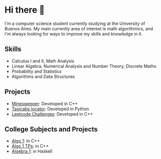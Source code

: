 # Hi there 👋

I'm a computer science student currently studying at the University of Buenos Aires. My main currently area of interest is math algorithmics, and I'm always looking for ways to improve my skills and knowledge in it.  

## Skills

- Calculus I and II, Math Analysis
- Linear Algebra, Numerical Analysis and Number Theory, Discrete Maths
- Probability and Statistics
- Algorithms and Data Structures  

## Projects

- [Minesweeper](https://github.com/matuneville/minesweeper): Developed in C++
- [Taxicabs locator](https://github.com/matuneville/taxicab-locator): Developed in Python
- [Leetcode Challenges](https://github.com/matuneville/LeetCode-challenges): Developed in C++

## College Subjects and Projects
- [Algo 1](https://github.com/matuneville/uba-algo1): in C++
- [Algo 1 TPs](https://github.com/matuneville/uba-algo1-TPs): in C++
- [Algebra 1](https://github.com/matuneville/uba-algebra1): in Haskell
